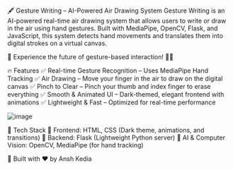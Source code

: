 🖋️ Gesture Writing – AI-Powered Air Drawing System
Gesture Writing is an AI-powered real-time air drawing system that allows users to write or draw in the air using hand gestures. Built with MediaPipe, OpenCV, Flask, and JavaScript, this system detects hand movements and translates them into digital strokes on a virtual canvas.

🚀 Experience the future of gesture-based interaction! 🎨✨

🔥 Features
✅ Real-time Gesture Recognition – Uses MediaPipe Hand Tracking
✅ Air Drawing – Move your finger in the air to draw on the digital canvas
✅ Pinch to Clear – Pinch your thumb and index finger to erase everything
✅ Smooth & Animated UI – Dark-themed, elegant frontend with animations
✅ Lightweight & Fast – Optimized for real-time performance

![image](https://github.com/user-attachments/assets/afff3d24-b416-48c3-9a88-62adfe612676)


🚀 Tech Stack
🔹 Frontend: HTML, CSS (Dark theme, animations, and transitions)
🔹 Backend: Flask (Lightweight Python server)
🔹 AI & Computer Vision: OpenCV, MediaPipe (for hand tracking)

📌 Built with ❤️ by Ansh Kedia
